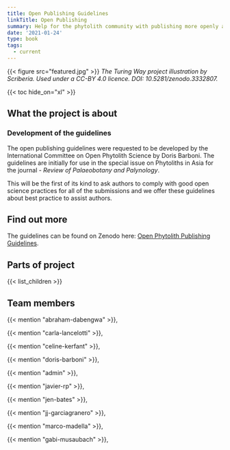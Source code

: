 ```yaml
---
title: Open Publishing Guidelines
linkTitle: Open Publishing
summary: Help for the phytolith community with publishing more openly and FAIRly. 
date: '2021-01-24'
type: book
tags:
  - current
---
```


{{< figure src="featured.jpg" >}}
*The Turing Way project illustration by Scriberia. Used under a CC-BY 4.0 licence. DOI: 10.5281/zenodo.3332807.*

{{< toc hide_on="xl" >}}

## What the project is about

### Development of the guidelines

The open publishing guidelines were requested to be developed by the International Committee on Open Phytolith Science by Doris Barboni. The guidelines are initially for use in the special issue on Phytoliths in Asia for the journal - *Review of Palaeobotany and Palynology*. 

This will be the first of its kind to ask authors to comply with good open science practices for all of the submissions and we offer these guidelines about best practice to assist authors.  

## Find out more

The guidelines can be found on Zenodo here: [Open Phytolith Publishing Guidelines](https://doi.org/10.5281/zenodo.6803489). 

## Parts of project

{{< list_children >}}

## Team members

{{< mention "abraham-dabengwa" >}},

{{< mention "carla-lancelotti" >}},

{{< mention "celine-kerfant" >}},

{{< mention "doris-barboni" >}},

{{< mention "admin" >}},

{{< mention "javier-rp" >}},

{{< mention "jen-bates" >}},

{{< mention "jj-garciagranero" >}},

{{< mention "marco-madella" >}},

{{< mention "gabi-musaubach" >}},
